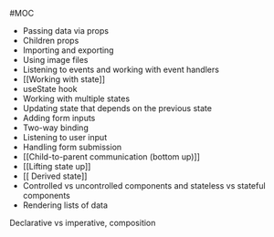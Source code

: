 #MOC
 - Passing data via props
 - Children props
 - Importing and exporting
 - Using image files
 - Listening to events and working with event handlers
 - [[Working with state]]
 - useState hook
 - Working with multiple states
 - Updating state that depends on the previous state
 - Adding form inputs
 - Two-way binding
 - Listening to user input
 - Handling form submission
 - [[Child-to-parent communication (bottom up)]]
 - [[Lifting state up]]
 - [[ Derived state]]
 - Controlled vs uncontrolled components and stateless vs stateful components
 - Rendering lists of data


Declarative vs imperative, composition